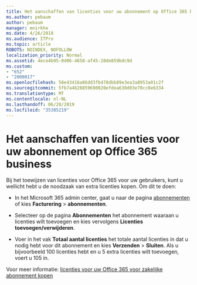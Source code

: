 ```yaml
---
title: Het aanschaffen van licenties voor uw abonnement op Office 365 business
ms.author: pebaum
author: pebaum
manager: mnirkhe
ms.date: 4/26/2018
ms.audience: ITPro
ms.topic: article
ROBOTS: NOINDEX, NOFOLLOW
localization_priority: Normal
ms.assetid: 4ece4b95-0d06-4658-af45-28de859bdc9d
ms.custom:
- "652"
- "2000017"
ms.openlocfilehash: 58e43416a86dd3fb478dbb89e3ea3a8953a01c2f
ms.sourcegitcommit: 5fb7a4b28859690020efdea630d03e70cc0e6334
ms.translationtype: MT
ms.contentlocale: nl-NL
ms.lasthandoff: 06/28/2019
ms.locfileid: "35385219"
---
```

# <a name="how-to-buy-licenses-for-your-office-365-business-subscription"></a>Het aanschaffen van licenties voor uw abonnement op Office 365 business

Bij het toewijzen van licenties voor Office 365 voor uw gebruikers, kunt u wellicht hebt u de noodzaak van extra licenties kopen. Om dit te doen:
  
- In het Microsoft 365 admin center, gaat u naar de pagina [abonnementen]( https://go.microsoft.com/fwlink/p/?linkid=842054) of kies **Facturering** \> **abonnementen**.

- Selecteer op de pagina **Abonnementen** het abonnement waaraan u licenties wilt toevoegen en kies vervolgens **Licenties toevoegen/verwijderen**.

- Voer in het vak **Totaal aantal licenties** het totale aantal licenties in dat u nodig hebt voor dit abonnement en kies **Verzenden** \> **Sluiten**. Als u bijvoorbeeld 100 licenties hebt en u 5 extra licenties wilt toevoegen, voert u 105 in.

Voor meer informatie: [licenties voor uw Office 365 voor zakelijke abonnement kopen](https://support.office.com/article/36081d8d-b3fa-4948-8c34-e217bba825e1)
  